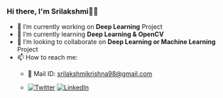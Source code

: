 ### Hi there, I'm Srilakshmi👋🏻

- 🔭 I’m currently working on **Deep Learning** Project
- 🌱 I’m currently learning **Deep Learning & OpenCV**
- 👯 I’m looking to collaborate on **Deep Learning or Machine Learning** Project
- 📫 How to reach me:
    - 📧 Mail ID: srilakshmikrishna98@gmail.com           
    
    - [![Twitter][1.2]][1]    [![LinkedIn][2.2]][2] 

<!-- Icons -->

[1.2]: https://img.icons8.com/officexs/2x/twitter.png (twitter icon without padding)
[2.2]: https://img.icons8.com/officexs/2x/linkedin.png (LinkedIn icon without padding)

<!-- Links to my social media accounts -->

[1]: https://twitter.com/Srilakshmikris?s=08
[2]: https://www.linkedin.com/in/srilakshmi411/
  
